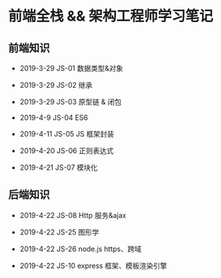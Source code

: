 # 前端全栈 && 架构工程师学习笔记

## 前端知识

- 2019-3-29 JS-01 数据类型&对象

- 2019-3-29 JS-02 继承

- 2019-3-29 JS-03 原型链 & 闭包

- 2019-4-9 JS-04 ES6

- 2019-4-11 JS-05 JS 框架封装

- 2019-4-20 JS-06 正则表达式

- 2019-4-21 JS-07 模块化

## 后端知识

- 2019-4-22 JS-08 Http 服务&ajax

- 2019-4-22 JS-25 图形学

- 2019-4-22 JS-26 node.js https、跨域

- 2019-4-22 JS-10 express 框架、模板渲染引擎
